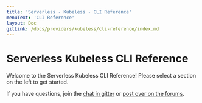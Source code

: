 ```yaml
---
title: 'Serverless - Kubeless - CLI Reference'
menuText: 'CLI Reference'
layout: Doc
gitLink: /docs/providers/kubeless/cli-reference/index.md
---
```


# Serverless Kubeless CLI Reference

Welcome to the Serverless Kubeless CLI Reference!  Please select a section on the left to get started.

If you have questions, join the [chat in gitter](https://gitter.im/serverless/serverless) or [post over on the forums](http://forum.serverless.com/).
